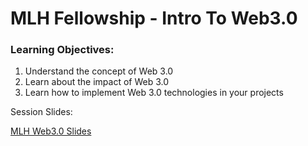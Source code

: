 # MLH Fellowship - Intro To Web3.0

### Learning Objectives: 

1. Understand the concept of Web 3.0
2. Learn about the impact of Web 3.0
3. Learn how to implement Web 3.0 technologies in your projects

Session Slides: 

[MLH Web3.0 Slides](https://bit.ly/mitgeeks-MLH-web3)
